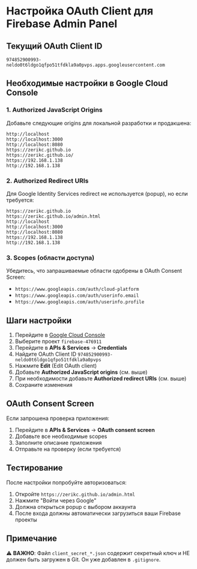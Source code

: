 # Настройка OAuth Client для Firebase Admin Panel

## Текущий OAuth Client ID
`974852900993-neldo0t6ldgo1qfpo51tfdkla9a0pvps.apps.googleusercontent.com`

## Необходимые настройки в Google Cloud Console

### 1. Authorized JavaScript Origins
Добавьте следующие origins для локальной разработки и продакшена:

```
http://localhost
http://localhost:3000
http://localhost:8080
https://zerikc.github.io
https://zerikc.github.io/
https://192.168.1.138
http://192.168.1.138
```

### 2. Authorized Redirect URIs
Для Google Identity Services redirect не используется (popup), но если требуется:

```
https://zerikc.github.io
https://zerikc.github.io/admin.html
http://localhost
http://localhost:3000
http://localhost:8080
https://192.168.1.138
http://192.168.1.138
```

### 3. Scopes (области доступа)
Убедитесь, что запрашиваемые области одобрены в OAuth Consent Screen:
- `https://www.googleapis.com/auth/cloud-platform`
- `https://www.googleapis.com/auth/userinfo.email`
- `https://www.googleapis.com/auth/userinfo.profile`

## Шаги настройки

1. Перейдите в [Google Cloud Console](https://console.cloud.google.com/)
2. Выберите проект `firebase-476911`
3. Перейдите в **APIs & Services** → **Credentials**
4. Найдите OAuth Client ID `974852900993-neldo0t6ldgo1qfpo51tfdkla9a0pvps`
5. Нажмите **Edit** (Edit OAuth client)
6. Добавьте **Authorized JavaScript origins** (см. выше)
7. При необходимости добавьте **Authorized redirect URIs** (см. выше)
8. Сохраните изменения

## OAuth Consent Screen

Если запрошена проверка приложения:
1. Перейдите в **APIs & Services** → **OAuth consent screen**
2. Добавьте все необходимые scopes
3. Заполните описание приложения
4. Отправьте на проверку (если требуется)

## Тестирование

После настройки попробуйте авторизоваться:
1. Откройте `https://zerikc.github.io/admin.html`
2. Нажмите "Войти через Google"
3. Должна открыться popup с выбором аккаунта
4. После входа должны автоматически загрузиться ваши Firebase проекты

## Примечание

⚠️ **ВАЖНО**: Файл `client_secret_*.json` содержит секретный ключ и НЕ должен быть загружен в Git.
Он уже добавлен в `.gitignore`.

